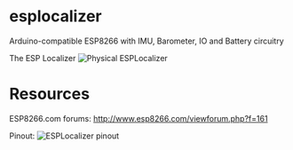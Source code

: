 # esplocalizer
Arduino-compatible ESP8266 with IMU, Barometer, IO and Battery circuitry

The ESP Localizer
![Physical ESPLocalizer](https://github.com/cnlohr/esplocalizer/raw/master/hardware/ESPLocalizerDec2016.JPG)



# Resources

ESP8266.com forums: http://www.esp8266.com/viewforum.php?f=161

Pinout:
![ESPLocalizer pinout](https://github.com/cnlohr/esplocalizer/raw/master/hardware/PinoutDesign.png)
